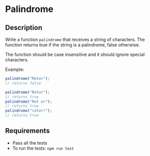 # Palindrome

## Description
Write a function `palindrome` that receives a string of characters.
The function returns true if the string is a palindrome, false otherwise.

The function should be case insensitive and it should ignore special characters.

Example:
```javascript
palindrome("Motor");
// returns false

palindrome("Rotor");
// returns true
palindrome("Rot or");
// returns true
palindrome("rotor!");
// returns true
```

## Requirements
- Pass all the tests
- To run the tests: `npm run test`
